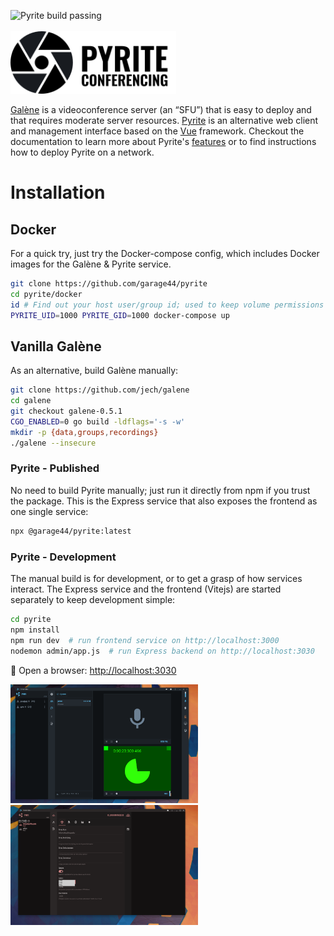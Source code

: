 ![Pyrite build passing](https://github.com/garage44/pyrite/actions/workflows/test.yml/badge.svg)
<br /><br />
<img height="100" src="./ui/public/logo-text.svg">
<br />

[Galène](https://galene.org/) is a videoconference server (an “SFU”) that is easy
to deploy and that requires moderate server resources. [Pyrite](https://pyrite.video)
is an alternative web client and management interface based on the
[Vue](https://v3.vuejs.org/) framework. Checkout the documentation to learn more
about Pyrite's [features](./docs/features.md) or to find instructions how to
deploy Pyrite on a network.

# Installation

## Docker

For a quick try, just try the Docker-compose config, which includes Docker
images for the Galène & Pyrite service.

```bash
git clone https://github.com/garage44/pyrite
cd pyrite/docker
id # Find out your host user/group id; used to keep volume permissions sane
PYRITE_UID=1000 PYRITE_GID=1000 docker-compose up
```

## Vanilla Galène

As an alternative, build Galène manually:

```bash
git clone https://github.com/jech/galene
cd galene
git checkout galene-0.5.1
CGO_ENABLED=0 go build -ldflags='-s -w'
mkdir -p {data,groups,recordings}
./galene --insecure
```

### Pyrite - Published

No need to build Pyrite manually; just run it directly from npm if you
trust the package. This is the Express service that also exposes the frontend
as one single service:

```bash
npx @garage44/pyrite:latest
```

### Pyrite - Development

The manual build is for development, or to get a grasp of how services interact.
The Express service and the frontend (Vitejs) are started separately to keep
development simple:

```bash
cd pyrite
npm install
npm run dev  # run frontend service on http://localhost:3000
nodemon admin/app.js  # run Express backend on http://localhost:3030
```

:tada: Open a browser: <http://localhost:3030>

<p float="left">
    <img width="300" src="./docs/pyrite.png">
    <img width="300" src="./docs/pyrite-admin.png">
</p>
